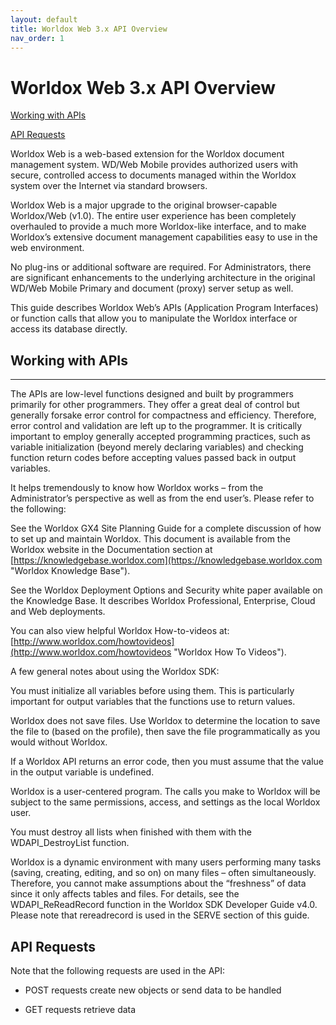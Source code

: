 ```yaml
---
layout: default
title: Worldox Web 3.x API Overview
nav_order: 1
---
```


Worldox Web 3.x API Overview
============================

[Working with APIs](#working-with_APIs)

[API Requests](#api-requests)

Worldox Web is a web-based extension for the Worldox document management system. WD/Web Mobile provides authorized users with secure, controlled access to documents managed within the Worldox system over the Internet via standard browsers.

Worldox Web is a major upgrade to the original browser-capable Worldox/Web (v1.0). The entire user experience has been completely overhauled to provide a much more Worldox-like interface, and to make Worldox’s extensive document management capabilities easy to use in the web environment.

No plug-ins or additional software are required. For Administrators, there are significant enhancements to the underlying architecture in the original WD/Web Mobile Primary and document (proxy) server setup as well.

This guide describes Worldox Web’s APIs (Application Program Interfaces) or function calls that allow you to manipulate the Worldox interface or access its database directly.


## Working with APIs
-----------------

The APIs are low-level functions designed and built by programmers primarily for other programmers. They offer a great deal of control but generally forsake error control for compactness and efficiency. Therefore, error control and validation are left up to the programmer. It is critically important to employ generally accepted programming practices, such as variable initialization (beyond merely declaring variables) and checking function return codes before accepting values passed back in output variables.

It helps tremendously to know how Worldox works – from the Administrator’s perspective as well as from the end user’s. Please refer to the following:

See the Worldox GX4 Site Planning Guide for a complete discussion of how to set up and maintain Worldox. This document is available from the Worldox website in the Documentation section at [https://knowledgebase.worldox.com](https://knowledgebase.worldox.com "Worldox Knowledge Base").

See the Worldox Deployment Options and Security white paper available on the Knowledge Base. It describes Worldox Professional, Enterprise, Cloud and Web deployments.

You can also view helpful Worldox How-to-videos at: [http://www.worldox.com/howtovideos](http://www.worldox.com/howtovideos "Worldox How To Videos").

A few general notes about using the Worldox SDK:

You must initialize all variables before using them. This is particularly important for output variables that the functions use to return values.

Worldox does not save files. Use Worldox to determine the location to save the file to (based on the profile), then save the file programmatically as you would without Worldox.

If a Worldox API returns an error code, then you must assume that the value in the output variable is undefined.

Worldox is a user-centered program. The calls you make to Worldox will be subject to the same permissions, access, and settings as the local Worldox user.

You must destroy all lists when finished with them with the WDAPI\_DestroyList function.

Worldox is a dynamic environment with many users performing many tasks (saving, creating, editing, and so on) on many files – often simultaneously. Therefore, you cannot make assumptions about the “freshness” of data since it only affects tables and files. For details, see the WDAPI\_ReReadRecord function in the Worldox SDK Developer Guide v4.0. Please note that rereadrecord is used in the SERVE section of this guide.

## API Requests

Note that the following requests are used in the API:

- POST requests create new objects or send data to be handled

- GET requests retrieve data


